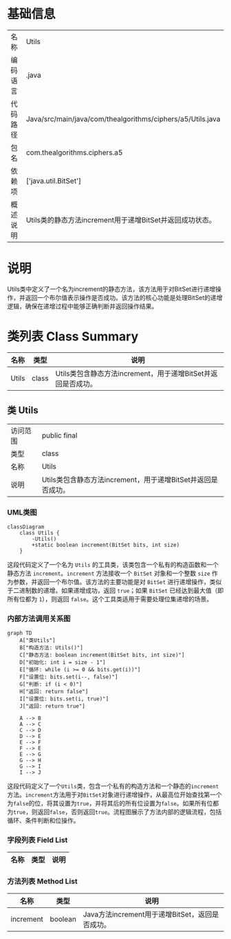 # 基础信息

|      |      |
|------|------|
| 名称 | Utils |
| 编码语言 | .java |
| 代码路径 | Java/src/main/java/com/thealgorithms/ciphers/a5/Utils.java |
| 包名 | com.thealgorithms.ciphers.a5 |
| 依赖项 | ['java.util.BitSet'] |
| 概述说明 | Utils类的静态方法increment用于递增BitSet并返回成功状态。 |

# 说明

Utils类中定义了一个名为increment的静态方法，该方法用于对BitSet进行递增操作，并返回一个布尔值表示操作是否成功。该方法的核心功能是处理BitSet的递增逻辑，确保在递增过程中能够正确判断并返回操作结果。

# 类列表 Class Summary

| 名称   | 类型  | 说明 |
|-------|------|-------------|
| Utils | class | Utils类包含静态方法increment，用于递增BitSet并返回是否成功。 |



## 类 Utils

|      |      |
|------|------|
| 访问范围 | public final |
| 类型 | class |
| 名称 | Utils |
| 说明 | Utils类包含静态方法increment，用于递增BitSet并返回是否成功。 |


### UML类图

```mermaid
classDiagram
    class Utils {
        -Utils()
        +static boolean increment(BitSet bits, int size)
    }
```

这段代码定义了一个名为 `Utils` 的工具类，该类包含一个私有的构造函数和一个静态方法 `increment`。`increment` 方法接收一个 `BitSet` 对象和一个整数 `size` 作为参数，并返回一个布尔值。该方法的主要功能是对 `BitSet` 进行递增操作，类似于二进制数的递增。如果递增成功，返回 `true`；如果 `BitSet` 已经达到最大值（即所有位都为 `1`），则返回 `false`。这个工具类适用于需要处理位集递增的场景。


### 内部方法调用关系图

```mermaid
graph TD
    A["类Utils"]
    B["构造方法: Utils()"]
    C["静态方法: boolean increment(BitSet bits, int size)"]
    D["初始化: int i = size - 1"]
    E["循环: while (i >= 0 && bits.get(i))"]
    F["设置位: bits.set(i--, false)"]
    G["判断: if (i < 0)"]
    H["返回: return false"]
    I["设置位: bits.set(i, true)"]
    J["返回: return true"]

    A --> B
    A --> C
    C --> D
    D --> E
    E --> F
    F --> E
    E --> G
    G --> H
    G --> I
    I --> J
```

这段代码定义了一个`Utils`类，包含一个私有的构造方法和一个静态的`increment`方法。`increment`方法用于对`BitSet`对象进行递增操作，从最高位开始查找第一个为`false`的位，将其设置为`true`，并将其后的所有位设置为`false`。如果所有位都为`true`，则返回`false`，否则返回`true`。流程图展示了方法内部的逻辑流程，包括循环、条件判断和位操作。

### 字段列表 Field List

| 名称  | 类型  | 说明 |
|-------|-------|------|

### 方法列表 Method List

| 名称  | 类型  | 说明 |
|-------|-------|------|
| increment | boolean | Java方法increment用于递增BitSet，返回是否成功。 |




